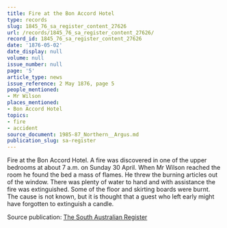 ```yaml
---
title: Fire at the Bon Accord Hotel
type: records
slug: 1845_76_sa_register_content_27626
url: /records/1845_76_sa_register_content_27626/
record_id: 1845_76_sa_register_content_27626
date: '1876-05-02'
date_display: null
volume: null
issue_number: null
page: '5'
article_type: news
issue_reference: 2 May 1876, page 5
people_mentioned:
- Mr Wilson
places_mentioned:
- Bon Accord Hotel
topics:
- fire
- accident
source_document: 1985-87_Northern__Argus.md
publication_slug: sa-register
---
```


Fire at the Bon Accord Hotel.  A fire was discovered in one of the upper bedrooms at about 7 a.m. on Sunday 30 April.  When Mr Wilson reached the room he found the bed a mass of flames.  He threw the burning articles out of the window.  There was plenty of water to hand and with assistance the fire was extinguished.  Some of the floor and skirting boards were burnt.  The cause is not known, but it is thought that a guest who left early might have forgotten to extinguish a candle.

Source publication: [The South Australian Register](/publications/sa-register/)
